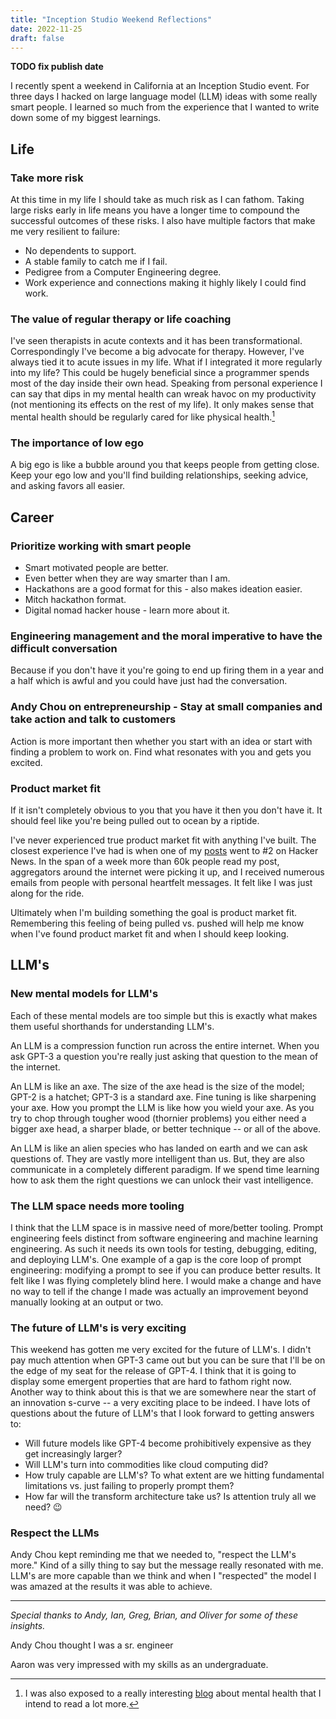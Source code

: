 ```yaml
---
title: "Inception Studio Weekend Reflections"
date: 2022-11-25
draft: false
---
```


**TODO fix publish date**

I recently spent a weekend in California at an Inception Studio event. For three days I hacked on large language model (LLM) ideas with some really smart people. I learned so much from the experience that I wanted to write down some of my biggest learnings.

## Life

### Take more risk

At this time in my life I should take as much risk as I can fathom. Taking large risks early in life means you have a longer time to compound the successful outcomes of these risks. I also have multiple factors that make me very resilient to failure:

- No dependents to support.
- A stable family to catch me if I fail.
- Pedigree from a Computer Engineering degree.
- Work experience and connections making it highly likely I could find work.

### The value of regular therapy or life coaching

I've seen therapists in acute contexts and it has been transformational. Correspondingly I've become a big advocate for therapy. However, I've always tied it to acute issues in my life. What if I integrated it more regularly into my life? This could be hugely beneficial since a programmer spends most of the day inside their own head. Speaking from personal experience I can say that dips in my mental health can wreak havoc on my productivity (not mentioning its effects on the rest of my life). It only makes sense that mental health should be regularly cared for like physical health.[^1]

### The importance of low ego

A big ego is like a bubble around you that keeps people from getting close. Keep your ego low and you'll find building relationships, seeking advice, and asking favors all easier.

## Career

### Prioritize working with smart people

- Smart motivated people are better.
- Even better when they are way smarter than I am.
- Hackathons are a good format for this - also makes ideation easier.
- Mitch hackathon format.
- Digital nomad hacker house - learn more about it.

### Engineering management and the moral imperative to have the difficult conversation

Because if you don't have it you're going to end up firing them in a year and a half which is awful and you could have just had the conversation.

### Andy Chou on entrepreneurship - Stay at small companies and take action and talk to customers

Action is more important then whether you start with an idea or start with finding a problem to work on. Find what resonates with you and gets you excited.

### Product market fit

If it isn't completely obvious to you that you have it then you don't have it. It should feel like you're being pulled out to ocean by a riptide.

I've never experienced true product market fit with anything I've built. The closest experience I've had is when one of my [posts](/blog/2022/productivity-porn/) went to #2 on Hacker News. In the span of a week more than 60k people read my post, aggregators around the internet were picking it up, and I received numerous emails from people with personal heartfelt messages. It felt like I was just along for the ride.

Ultimately when I'm building something the goal is product market fit. Remembering this feeling of being pulled vs. pushed will help me know when I've found product market fit and when I should keep looking.

## LLM's

### New mental models for LLM's

Each of these mental models are too simple but this is exactly what makes them useful shorthands for understanding LLM's.

An LLM is a compression function run across the entire internet. When you ask GPT-3 a question you're really just asking that question to the mean of the internet.

An LLM is like an axe. The size of the axe head is the size of the model; GPT-2 is a hatchet; GPT-3 is a standard axe. Fine tuning is like sharpening your axe. How you prompt the LLM is like how you wield your axe. As you try to chop through tougher wood (thornier problems) you either need a bigger axe head, a sharper blade, or better technique -- or all of the above.

An LLM is like an alien species who has landed on earth and we can ask questions of. They are vastly more intelligent than us. But, they are also communicate in a completely different paradigm. If we spend time learning how to ask them the right questions we can unlock their vast intelligence.

### The LLM space needs more tooling

I think that the LLM space is in massive need of more/better tooling. Prompt engineering feels distinct from software engineering and machine learning engineering. As such it needs its own tools for testing, debugging, editing, and deploying LLM's. One example of a gap is the core loop of prompt engineering: modifying a prompt to see if you can produce better results. It felt like I was flying completely blind here. I would make a change and have no way to tell if the change I made was actually an improvement beyond manually looking at an output or two.

### The future of LLM's is very exciting

This weekend has gotten me very excited for the future of LLM's. I didn't pay much attention when GPT-3 came out but you can be sure that I'll be on the edge of my seat for the release of GPT-4. I think that it is going to display some emergent properties that are hard to fathom right now. Another way to think about this is that we are somewhere near the start of an innovation s-curve -- a very exciting place to be indeed. I have lots of questions about the future of LLM's that I look forward to getting answers to:

- Will future models like GPT-4 become prohibitively expensive as they get increasingly larger?
- Will LLM's turn into commodities like cloud computing did?
- How truly capable are LLM's? To what extent are we hitting fundamental limitations vs. just failing to properly prompt them?
- How far will the transform architecture take us? Is attention truly all we need? 😉

### Respect the LLMs

Andy Chou kept reminding me that we needed to, "respect the LLM's more." Kind of a silly thing to say but the message really resonated with me. LLM's are more capable than we think and when I "respected" the model I was amazed at the results it was able to achieve.

---

_Special thanks to Andy, Ian, Greg, Brian, and Oliver for some of these insights._

Andy Chou thought I was a sr. engineer

Aaron was very impressed with my skills as an undergraduate.

[^1]: I was also exposed to a really interesting [blog](http://neuroticgradientdescent.blogspot.com/2021/03/threefold-training.html) about mental health that I intend to read a lot more.
